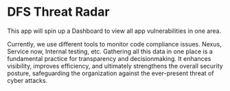 # DFS Threat Radar

This app will spin up a Dashboard to view all app vulnerabilities in one area.

Currently, we use different tools to monitor code compliance issues. Nexus, Service now, Internal testing, etc. 
Gathering all this data in one place is a fundamental practice for transparency and decisionmaking. It enhances visibility, improves efficiency, and ultimately strengthens the overall security posture, safeguarding the organization against the ever-present threat of cyber attacks.




